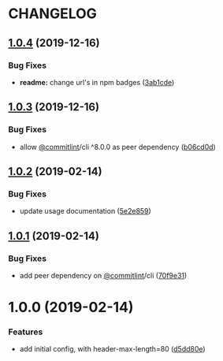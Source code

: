 # CHANGELOG

## [1.0.4](https://github.com/seantrane/commitlint-config-awesome/compare/v1.0.3...v1.0.4) (2019-12-16)


### Bug Fixes

* **readme:** change url's in npm badges ([3ab1cde](https://github.com/seantrane/commitlint-config-awesome/commit/3ab1cde))

## [1.0.3](https://github.com/seantrane/commitlint-config-awesome/compare/v1.0.2...v1.0.3) (2019-12-16)


### Bug Fixes

* allow [@commitlint](https://github.com/commitlint)/cli ^8.0.0 as peer dependency ([b06cd0d](https://github.com/seantrane/commitlint-config-awesome/commit/b06cd0d))

## [1.0.2](https://github.com/seantrane/commitlint-config-awesome/compare/v1.0.1...v1.0.2) (2019-02-14)


### Bug Fixes

* update usage documentation ([5e2e859](https://github.com/seantrane/commitlint-config-awesome/commit/5e2e859))

## [1.0.1](https://github.com/seantrane/commitlint-config-awesome/compare/v1.0.0...v1.0.1) (2019-02-14)


### Bug Fixes

* add peer dependency on [@commitlint](https://github.com/commitlint)/cli ([70f9e31](https://github.com/seantrane/commitlint-config-awesome/commit/70f9e31))

# 1.0.0 (2019-02-14)


### Features

* add initial config, with header-max-length=80 ([d5dd80e](https://github.com/seantrane/commitlint-config-awesome/commit/d5dd80e))
